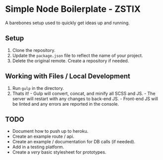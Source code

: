 # Simple Node Boilerplate - ZSTIX
A barebones setup used to quickly get ideas up and running.

## Setup
  1. Clone the repository.
  2. Update the `package.json` file to reflect the name of your project.
  3. Delete the original remote. Create a repository if needed.

## Working with Files / Local Development
  1. Run `gulp` in the directory.
  2. Thats it!
    - Gulp will convert, concat, and minify all SCSS and JS.
    - The server will restart with any changes to back-end JS.
    - Front-end JS will be linted and any errors are reported in the console.

## TODO
  - Document how to push up to heroku.
  - Create an example route / api.
  - Create an example / documentation for DB calls (if needed).
  - Add in a testing platform.
  - Create a _very_ basic stylesheet for prototypes.